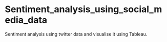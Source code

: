 # Sentiment_analysis_using_social_media_data
Sentiment analysis using twitter data and visualise it using Tableau.
